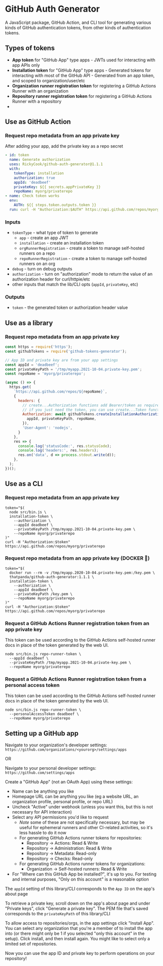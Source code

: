 # GitHub Auth Generator

A JavaScript package, GitHub Action, and CLI tool for generating various kinds
of GitHub authentication tokens, from other kinds of authentication tokens.

## Types of tokens

- **App token** for "GitHub App" type apps - JWTs used for interacting with app APIs only
- **Installation token** for "GitHub App" type apps - Generated tokens for interacting with most of the GitHub API - Generated from an app token, and scoped to organization/user/etc
- **Organization runner registration token** for registering a GitHub Actions Runner with an organization
- **Repository runner registration token** for registering a GitHub Actions Runner with a repository
-
## Use as GitHub Action

### Request repo metadata from an app private key

After adding your app, add the private key as a repo secret
```yaml
- id: token
  name: Generate authorization
  uses: RickyCook/github-auth-generator@1.1.1
  with:
    tokenType: installation
    authorization: true
    appId: 'deadbeef'
    privateKey: ${{ secrets.appPrivateKey }}
    repoName: myorg/privaterepo
- name: Check token works
  env:
    AUTH: ${{ steps.token.outputs.token }}
  run: curl -H "Authorization:$AUTH" https://api.github.com/repos/myorg/privaterepo
```

### Inputs

- `tokenType` - what type of token to generate
  - `app` - create an app JWT
  - `installation` - create an installation token
  - `orgRunnerRegistration` - create a token to manage self-hosted runners on a repo
  - `repoRunnerRegistration` - create a token to manage self-hosted runners on an org
- `debug` - turn on debug outputs
- `authorization` - turn on "authorization" mode to return the value of an authorization header for curl/httpie/etc
- other inputs that match the lib/CLI opts (`appId`, `privateKey`, etc)

### Outputs

- `token` - the generated token or authorization header value

## Use as a library

### Request repo metadata from an app private key
```javascript
const https = require('https');
const githubTokens = require('github-tokens-generator');

// App ID and private key are from your app settings
const appId = 'deadbeef';
const privateKeyPath = '/tmp/myapp.2021-10-04.private-key.pem';
const repoName = 'myorg/privaterepo';

(async () => {
  https.get(
    `https://api.github.com/repos/${repoName}`,
    {
      headers: {
        // create...Authorization functions add Bearer/token as required
        // if you just need the token, you can use create...Token functions
        Authorization: await githubTokens.createInstallationAuthorization({
          appId, privateKeyPath, repoName,
        }),
        'User-Agent': 'nodejs',
      }
    },
    res => {
      console.log('statusCode:', res.statusCode);
      console.log('headers:', res.headers);
      res.on('data', d => process.stdout.write(d));
    },
  );
})();
```

## Use as a CLI

### Request repo metadata from an app private key
```
token="$(
  node src/bin.js \
  installation-token \
    --authorization \
    --appId deadbeef \
    --privateKeyPath /tmp/myapp.2021-10-04.private-key.pem \
    --repoName myorg/privaterepo
)"
curl -H "Authorization:$token" https://api.github.com/repos/myorg/privaterepo
```

### Request repo metadata from an app private key (DOCKER 🐳)
```
token="$(
  docker run --rm -v /tmp/myapp.2020-10-04.private-key.pem:/key.pem \
  thatpanda/github-auth-generator:1.1.1 \
  installation-token \
    --authorization \
    --appId deadbeef \
    --privateKeyPath /key.pem \
    --repoName myorg/privaterepo
)"
curl -H "Authorization:$token" https://api.github.com/repos/myorg/privaterepo
```

### Request a GitHub Actions Runner registration token from an app private key
This token can be used according to the GitHub Actions self-hosted runner docs in place of
the token generated by the web UI.
```
node src/bin.js repo-runner-token \
  --appId deadbeef \
  --privateKeyPath /tmp/myapp.2021-10-04.private-key.pem \
  --repoName myorg/privaterepo
```

### Request a GitHub Actions Runner registration token from a personal access token
This token can be used according to the GitHub Actions self-hosted runner docs in place of
the token generated by the web UI.
```
node src/bin.js repo-runner-token \
  --personalAccessToken deadbeef \
  --repoName myorg/privaterepo
```

## Setting up a GitHub app

Navigate to your organization's developer settings:
`https://github.com/organizations/<yourorg>/settings/apps`

OR

Navigate to your personal developer settings:
`https://github.com/settings/apps`

Create a "GitHub App" (not an OAuth App) using these settings:
- Name can be anything you like
- Homepage URL can be anything you like (eg a website URL, an organization profile, personal profile, or repo URL)
- Uncheck "Active" under webhook (unless you want this, but this is not necessary for API interaction)
- Select any API permissions you'd like to request
  - *Note* some of these are not specifically necessary, but may be useful for ephemeral runners and other CI-related activities, so it's less hassle to do it now
  - For generating GitHub Actions runner tokens for repositories:
    - Repository -> Actions: Read & Write
    - Repository -> Administration: Read & Write
    - Repository -> Metadata: Read-only
    - Repository -> Checks: Read-only
  - For generating GitHub Actions runner tokens for organizations:
    - Organization -> Self-hosted runners: Read & Write
- For "Where can this GitHub App be installed?", it's up to you. For testing and internal purposes, "Only on this account" is a reasonable option

The `appId` setting of this library/CLI corresponds to the `App ID` on the app's about page

To retrieve a private key, scroll down on the app's about page and under "Private keys", click "Generate a private key". The PEM file that's saved corresponds to the `privateKeyPath` of this library/CLI

To allow access to repositories/orgs, in the app settings click "Install App". You can select any organization that you're a member of to install the app into (or there might only be 1 if you selected "only this account" in the setup). Click install, and then install again. You might like to select only a limited set of repositories.

Now you can use the app ID and private key to perform operations on your repository!
